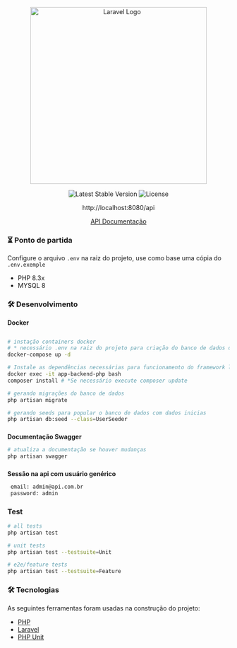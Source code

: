 
<p align="center"><a href="https://laravel.com/" target="_blank"><img src="https://raw.githubusercontent.com/laravel/art/master/logo-lockup/5%20SVG/2%20CMYK/1%20Full%20Color/laravel-logolockup-cmyk-red.svg" width="400" alt="Laravel Logo"></a></p>

<p align="center">
<img src="https://img.shields.io/packagist/v/laravel/framework" alt="Latest Stable Version">
<img src="https://img.shields.io/packagist/l/laravel/framework" alt="License">
</p>
<p align="center">
http://localhost:8080/api
</p>
<p align="center">
<a href="http://localhost:8080/documentation" target="_blank">API Documentação</a>
</p>

### ⏳ Ponto de partida

Configure o arquivo `.env` na raiz do projeto, use como base uma cópia do `.env.exemple`

- PHP 8.3x
- MYSQL 8

### 🛠️ Desenvolvimento
**Docker**
```bash

# instação containers docker 
# * necessário .env na raiz do projeto para criação do banco de dados de forma automática
docker-compose up -d

# Instale as dependências necessárias para funcionamento do framework laravel
docker exec -it app-backend-php bash
composer install # *Se necessário execute composer update

# gerando migrações do banco de dados
php artisan migrate

# gerando seeds para popular o banco de dados com dados inicias
php artisan db:seed --class=UserSeeder
```



### 
**Documentação Swagger**
```bash
# atualiza a documentação se houver mudanças
php artisan swagger
```


### 
**Sessão na api com usuário genérico**
```bash
 email: admin@api.com.br
 password: admin
```

### Test

```bash
# all tests
php artisan test

# unit tests
php artisan test --testsuite=Unit

# e2e/feature tests
php artisan test --testsuite=Feature

```

### 🛠 Tecnologias
As seguintes ferramentas foram usadas na construção do projeto:

- [PHP](https://www.php.net/)
- [Laravel](https://laravel.com/)
- [PHP Unit](https://phpunit.de/)
